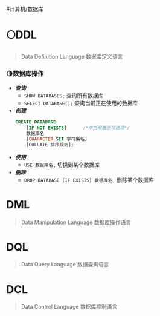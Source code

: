 #计算机/数据库
# 🌕DDL
>Data Definition Language 数据库定义语言
### 🌗数据库操作
- ***查询***
	- `SHOW DATABASES;`  查询所有数据库
	- `SELECT DATABASE();`  查询当前正在使用的数据库
- ***创建***
	```sql
	CREATE DATABASE  
	    [IF NOT EXISTS]      /*中括号表示可选项*/
	    数据库名  
	    [CHARACTER SET 字符集名]
	    [COLLATE 排序规则];
	```
- ***使用***
	- `USE 数据库名;`  切换到某个数据库
- ***删除***
	- `DROP DATABASE [IF EXISTS] 数据库名;`  删除某个数据库






# DML
>Data Manipulation Language 数据库操作语言

# DQL
>Data Query Language 数据查询语言



# DCL
>Data Control Language 数据库控制语言




